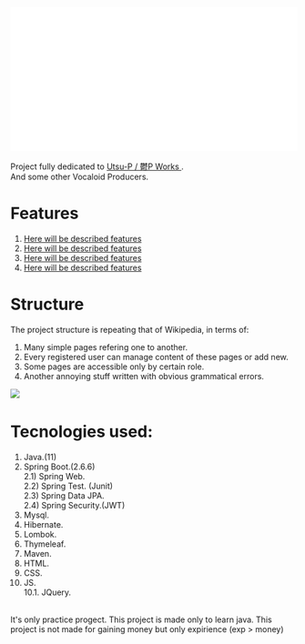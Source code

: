 <div align="center">
    <img src="src/main/resources/readme_resources/full-glitch-logo.svg" alt="css-in-readme">
</div>

Project fully dedicated to <a href="https://www.youtube.com/c/utsupofficial"> Utsu-P / 鬱P Works </a>.<br>
And some other Vocaloid Producers.

# Features
1. <a href="#this-is-only-practice-project">Here will be described features</a>
2. <a href="#this-is-only-practice-project">Here will be described features</a>
3. <a href="#this-is-only-practice-project">Here will be described features</a>
4. <a href="#this-is-only-practice-project">Here will be described features</a>

# Structure 

The project structure is repeating that of Wikipedia, in terms of:
1) Many simple pages refering one to another.
2) Every registered user can manage content of these pages or add new.
3) Some pages are accessible only by certain role.
4) Another annoying stuff written with obvious grammatical errors.

<img src="https://i.ytimg.com/vi/siQxhzOksWU/maxresdefault.jpg"></img>

# Tecnologies used: 
1) Java.(11)
2) Spring Boot.(2.6.6)      <br>
2.1) Spring Web.            <br>
2.2) Spring Test. (Junit)   <br>
2.3) Spring Data JPA.       <br>
2.4) Spring Security.(JWT)  <br>
3) Mysql.
4) Hibernate.
5) Lombok.
6) Thymeleaf.
7) Maven.
8) HTML.
9) CSS.
10) JS.                     
10.1. JQuery.<br>
<br>

<div id="this-is-only-practice-project"> It's only practice progect. This project is made only to learn java. This project is not made for gaining money but only expirience (exp > money) </div>
